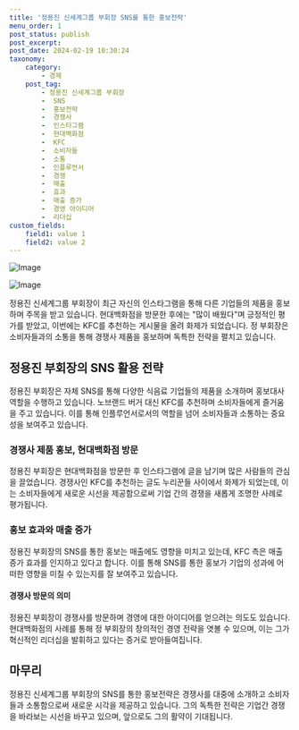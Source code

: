 ```yaml
---
title: '정용진 신세계그룹 부회장 SNS를 통한 홍보전략'
menu_order: 1
post_status: publish
post_excerpt: 
post_date: 2024-02-19 10:30:24
taxonomy:
    category:
        - 경제
    post_tag:
        - 정용진 신세계그룹 부회장
        -  SNS
        -  홍보전략
        -  경쟁사
        -  인스타그램
        -  현대백화점
        -  KFC
        -  소비자들
        -  소통
        -  인플루언서
        -  경쟁
        -  매출
        -  효과
        -  매출 증가
        -  경영 아이디어
        -  리더십
custom_fields:
    field1: value 1
    field2: value 2
---
```


![Image](https://imgnews.pstatic.net/image/277/2024/02/12/0005378641_001_20240212083501304.jpg?type=w647)

![Image](https://imgnews.pstatic.net/image/277/2024/02/12/0005378641_002_20240212083501355.jpg?type=w647)

정용진 신세계그룹 부회장이 최근 자신의 인스타그램을 통해 다른 기업들의 제품을 홍보하며 주목을 받고 있습니다. 현대백화점을 방문한 후에는 "많이 배웠다"며 긍정적인 평가를 받았고, 이번에는 KFC를 추천하는 게시물을 올려 화제가 되었습니다. 정 부회장은 소비자들과의 소통을 통해 경쟁사 제품을 홍보하며 독특한 전략을 펼치고 있습니다.
## 정용진 부회장의 SNS 활용 전략
정용진 부회장은 자체 SNS를 통해 다양한 식음료 기업들의 제품을 소개하며 홍보대사 역할을 수행하고 있습니다. 노브랜드 버거 대신 KFC를 추천하며 소비자들에게 즐거움을 주고 있습니다. 이를 통해 인플루언서로서의 역할을 넘어 소비자들과 소통하는 중요성을 보여주고 있습니다.
### 경쟁사 제품 홍보, 현대백화점 방문
정용진 부회장은 현대백화점을 방문한 후 인스타그램에 글을 남기며 많은 사람들의 관심을 끌었습니다. 경쟁사인 KFC를 추천하는 글도 누리꾼들 사이에서 화제가 되었는데, 이는 소비자들에게 새로운 시선을 제공함으로써 기업 간의 경쟁을 새롭게 조명한 사례로 평가됩니다.
### 홍보 효과와 매출 증가
정용진 부회장의 SNS를 통한 홍보는 매출에도 영향을 미치고 있는데, KFC 측은 매출 증가 효과를 인지하고 있다고 합니다. 이를 통해 SNS를 통한 홍보가 기업의 성과에 어떠한 영향을 미칠 수 있는지를 잘 보여주고 있습니다.
#### 경쟁사 방문의 의미
정용진 부회장이 경쟁사를 방문하며 경영에 대한 아이디어를 얻으려는 의도도 있습니다. 현대백화점의 사례를 통해 정 부회장의 창의적인 경영 전략을 엿볼 수 있으며, 이는 그가 혁신적인 리더십을 발휘하고 있다는 증거로 받아들여집니다.
## 마무리
정용진 신세계그룹 부회장의 SNS를 통한 홍보전략은 경쟁사를 대중에 소개하고 소비자들과 소통함으로써 새로운 시각을 제공하고 있습니다. 그의 독특한 전략은 기업간 경쟁을 바라보는 시선을 바꾸고 있으며, 앞으로도 그의 활약이 기대됩니다.
